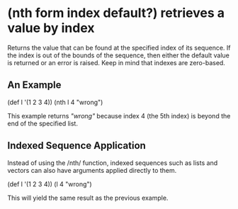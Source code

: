 # (nth form index default?) retrieves a value by index
Returns the value that can be found at the specified index of its sequence. If the index is out of the bounds of the sequence, then either the default value is returned or an error is raised. Keep in mind that indexes are zero-based.

## An Example

  (def l '(1 2 3 4))
  (nth l 4 "wrong")

This example returns _"wrong"_ because index 4 (the 5th index) is beyond the end of the specified list.

## Indexed Sequence Application

Instead of using the /nth/ function, indexed sequences such as lists and vectors can also have arguments applied directly to them.

  (def l '(1 2 3 4))
  (l 4 "wrong")

This will yield the same result as the previous example.
